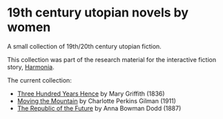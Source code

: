 # 19th century utopian novels by women
A small collection of 19th/20th century utopian fiction.

This collection was part of the research material for the interactive fiction story, [Harmonia](https://github.com/lizadaly/harmonia).

The current collection:
* [Three Hundred Years Hence](books/300-years-hence/300-years-hence) by Mary Griffith (1836)
* [Moving the Mountain](books/moving-the-mountain/moving-the-mountain) by Charlotte Perkins Gilman (1911)
* [The Republic of the Future](books/republic-of-the-future/republic-of-the-future) by Anna Bowman Dodd (1887)

